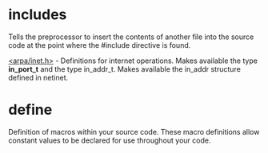 # includes
Tells the preprocessor to insert the contents of another file into the source code at the point where the #include directive is found.

[<arpa/inet.h>](https://pubs.opengroup.org/onlinepubs/7908799/xns/arpainet.h.html) - Definitions for internet operations.
Makes available the type **in_port_t** and the type in_addr_t. 
Makes available the in_addr structure defined in netinet.


# define
Definition of macros within your source code. These macro definitions allow constant values to be declared for use throughout your code.